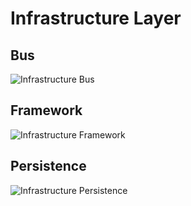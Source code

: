 <!-- markdownlint-disable MD013 -->
# Infrastructure Layer

## Bus

![Infrastructure Bus](./infrastructure_bus.graphviz.svg)

## Framework

![Infrastructure Framework](./infrastructure_framework.graphviz.svg)

## Persistence

![Infrastructure Persistence](./infrastructure_persistence.graphviz.svg)
